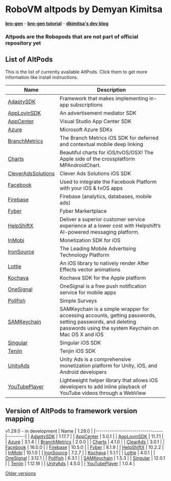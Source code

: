# RoboVM altpods by Demyan Kimitsa
[**bro-gen**](https://github.com/dkimitsa/robovm-bro-gen) -
[**bro-gen tutorial**](https://dkimitsa.github.io/2017/10/19/bro-gen-tutorial/) -
[**dkimitsa's dev blog**](https://dkimitsa.github.io/)

### Altpods are the Robopods that are not part of official repository yet


## List of AltPods

This is the list of currently available AltPods. Click them to get more information like install instructions.

| Name                            | Description                                                                                                                                                        |
|---------------------------------|--------------------------------------------------------------------------------------------------------------------------------------------------------------------|
| [AdaptySDK](adapty/)            | Framework that makes implementing in-app subscriptions                                                                                                             |
| [AppLovinSDK](applovinsdk/)     | An advertisement mediator SDK                                                                                                                                      |
| [AppCenter](appcenter/)         | Visual Studio App Center SDK                                                                                                                                       |
| [Azure](azure/)                 | Microsoft Azure SDKs                                                                                                                                               |
| [BranchMetrics](branchmetrics/) | The Branch Metrics iOS SDK for deferred and contextual mobile deep linking                                                                                         |
| [Charts](charts/)               | Beautiful charts for iOS/tvOS/OSX! The Apple side of the crossplatform MPAndroidChart.                                                                             |
| [CleverAdsSolutions](clearads/) | Clever Ads Solutions iOS SDK                                                                                                                                       |
| [Facebook](facebook/)           | Used to integrate the Facebook Platform with your iOS & tvOS apps                                                                                                  |
| [Firebase](firebase/)           | Firebase (analytics, databases, mobile ads)                                                                                                                        |
| [Fyber](fyber/)                 | Fyber Markertplace                                                                                                                                                 |
| [HelpShiftX](helpshift/)        | Deliver a superior customer service experience at a lower cost with Helpshift’s AI-powered messaging platform.                                                     |
| [InMobi](inmobi/)               | Monetization SDK for iOS                                                                                                                                           |
| [IronSource](ironsource/)       | The Leading Mobile Advertising Technology Platform                                                                                                                 |
| [Lottie](lottie/)               | An iOS library to natively render After Effects vector animations                                                                                                  |
| [Kochava](kochava/)             | Kochava SDK for the Apple platform                                                                                                                                 |
| [OneSignal](onesignal/)         | OneSignal is a free push notification service for mobile apps                                                                                                      |
| [Pollfish](pollfish/)           | Simple Surveys                                                                                                                                                     |
| [SAMKeychain](samkeychain/)     | SAMKeychain is a simple wrapper for accessing accounts, getting passwords, setting passwords, and deleting passwords using the system Keychain on Mac OS X and iOS |
| [Singular](singular/)           | Singular iOS SDK                                                                                                                                                   |
| [Tenjin](tenjin/)               | Tenjin iOS SDK                                                                                                                                                     |
| [UnityAds](unitryads/)          | Unity Ads is a comprehensive monetization platform for Unity, iOS, and Android developers                                                                          |
| [YouTubePlayer](youtube/)       | Lightweight helper library that allows iOS developers to add inline playback of YouTube videos through a WebView                                                   |


## Version of AltPods to framework version mapping

v1.29.0 - in development
| Name                            | 1.29.0  |
|---------------------------------|---------|
| [AdaptySDK](adapty/)            | 1.17.7  |
| [AppCenter](appcenter/)         | 5.0.1   |
| [AppLovinSDK](applovinsdk/)     | 11.7.1  |
| [Azure](azure/)                 | 3.1.4   |
| [BranchMetrics](branchmetrics/) | 2.0.0   |
| [Charts](charts/)               | 4.1.0   |
| [ClearAds](clearads/)           | 3.0.1   |
| [Facebook](facebook/)           | 16.0.0  |
| [Firebase](firebase/)           | 10.5.0  |
| [Fyber](fyber/)                 | 8.1.9   |
| [HelpShiftX](helpshift/)        | 10.2.2  |
| [InMobi](inmobi/)               | 10.1.0  |
| [IronSource](ironsource/)       | 7.2.7   |
| [Kochava](kochava/)             | 5.1.1   |
| [Lottie](lottie/)               | 4.0.1   |
| [OneSignal](onesignal/)         | 3.12.1  |
| [Pollfish](pollfish/)           | 6.3.1   |
| [SAMKeychain](samkeychain/)     | 1.5.3   |
| [Singular](singular/)           | 12.0.1  |
| [Tenjin](tenjin/)               | 1.12.18 |
| [UnityAds](unityads/)           | 4.5.0   |
| [YouTubePlayer](youtube/)       | 1.0.4   |

[Older versions](CHANGELOG.md)
